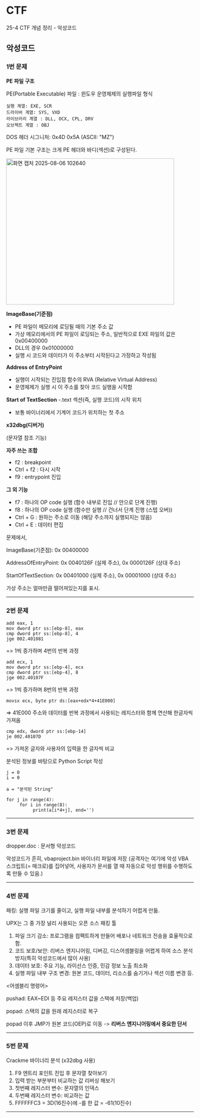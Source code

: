 # CTF

25-4 CTF 개념 정리 - 악성코드

## 악성코드

### 1번 문제

**PE 파일 구조**

PE(Portable Executable) 파일 : 윈도우 운영체제의 실행파일 형식

```
실행 계열: EXE, SCR
드라이버 계열: SYS, VXD
라이브러리 계열 : DLL, OCX, CPL, DRV
오브젝트 계열 : OBJ
```

DOS 헤더 시그니처: 0x4D 0x5A (ASCII: "MZ")

PE 파일 기본 구조는 크게 PE 헤더와 바디(섹션)로 구성된다.

<img width="451" height="392" alt="화면 캡처 2025-08-06 102640" src="https://github.com/user-attachments/assets/4e5b60b1-7ffd-4f87-86e7-c6f196972274" />

**ImageBase(기준점)**
- PE 파일이 메모리에 로딩될 때의 기본 주소 값
- 가상 메모리에서의 PE 파일이 로딩되는 주소, 일반적으로 EXE 파일의 값은 0x00400000
- DLL의 경우 0x01000000
- 실행 시 코드와 데이터가 이 주소부터 시작된다고 가정하고 작성됨

**Address of EntryPoint**
- 실행이 시작되는 진입점 함수의 RVA (Relative Virtual Address)
- 운영체제가 실행 시 이 주소를 찾아 코드 실행을 시작함

**Start of TextSection**
-.text 섹션(즉, 실행 코드)의 시작 위치
- 보통 바이너리에서 기계어 코드가 위치하는 첫 주소

**x32dbg(디버거)**

(문자열 참조 기능)

**자주 쓰는 조합**
- f2 : breakpoint
- Ctrl + f2 : 다시 시작
- f9 : entrypoint 진입

**그 외 기능**
- f7 : 하나의 OP code 실행 (함수 내부로 진입 // 안으로 단계 진행)
- f8 : 하나의 OP code 실행 (함수만 실행 // 건너서 단계 진행 (스텝 오버))
- Ctrl + G : 원하는 주소로 이동 (해당 주소까지 실행되지는 않음)
- Ctrl + E : 데이터 편집

문제에서, 

ImageBase(기준점): 0x 00400000

AddressOfEntryPoint: 0x 0040126F (실제 주소), 0x 0000126F (상대 주소)

StartOfTextSection:  0x 00401000 (실제 주소), 0x 00001000 (상대 주소)

가상 주소는 얼마만큼 떨어져있는지를 표시.

***

### 2번 문제

```
add eax, 1
mov dword ptr ss:[ebp-8], eax
cmp dword ptr ss:[ebp-8], 4
jge 002.401081
```
=> 1씩 증가하며 4번의 반복 과정

```
add ecx, 1
mov dword ptr ss:[ebp-4], ecx
cmp dword ptr ss:[ebp-4], 8
jge 002.40107F
```
=> 1씩 증가하며 8번의 반복 과정

```
movsx ecx, byte ptr ds:[eax+edx*4+41E000]
```
=> 41E000 주소와 데이터를 반복 과정에서 사용되는 레지스터와 함께 연산해 한글자씩 가져옴

```
cmp edx, dword ptr ss:[ebp-14]
je 002.40107D
```
=> 가져온 글자와 사용자의 입력을 한 글자씩 비교

분석된 정보를 바탕으로 Python Script 작성
```
j = 0
i = 0

a = "분석된 String"

for j in range(4):
     for i in range(8):
          print(a[i*4+j], end='')
```

***

### 3번 문제

dropper.doc : 문서형 악성코드

악성코드가 흔히, vbaproject.bin 바이너리 파일에 저장 (공격자는 여기에 악성 VBA 스크립트(= 매크로)를 집어넣어, 사용자가 문서를 열 때 자동으로 악성 행위를 수행하도록 만들 수 있음.)

***

### 4번 문제

패킹: 실행 파일 크기를 줄이고, 실행 파일 내부를 분석하기 어렵게 만듦.

UPX는 그 중 가장 널리 사용되는 오픈 소스 패킹 툴

1. 파일 크기 감소: 프로그램을 컴팩트하게 만들어 배포나 네트워크 전송을 효율적으로 함.
2. 코드 보호/보안: 리버스 엔지니어링, 디버깅, 디스어셈블링을 어렵게 하여 소스 분석 방지(특히 악성코드에서 많이 사용)
3. 데이터 보호: 주요 기능, 라이선스 인증, 민감 정보 노출 최소화
4. 실행 파일 내부 구조 변경: 원본 코드, 데이터, 리소스를 숨기거나 섹션 이름 변경 등.

<어셈블리 명령어>

pushad: EAX~EDI 등 주요 레지스터 값을 스택에 저장(백업)

popad: 스택의 값을 원래 레지스터로 복구

popad 이후 JMP가 원본 코드(OEP)로 이동 -> **리버스 엔지니어링에서 중요한 단서**

***

### 5번 문제

Crackme 바이너리 분석 (x32dbg 사용)

1. F9 엔트리 포인트 진입 후 문자열 찾아보기
2. 입력 받는 부분부터 비교하는 값 리버싱 해보기
3. 첫번째 레지스터 변수: 문자열의 인덱스
4. 두번째 레지스터 변수: 비교하는 값
5. FFFFFFC3 = 3D(16진수)에 -를 한 값 = -61(10진수)

***

<br>
